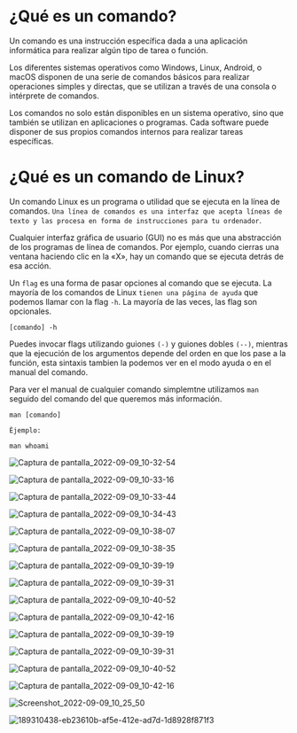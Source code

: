 # ¿Qué es un comando?

Un comando es una instrucción específica dada a una aplicación informática para realizar algún tipo de tarea o función.

Los diferentes sistemas operativos como Windows, Linux, Android, o macOS disponen de una serie de comandos básicos para realizar operaciones 
simples y directas, que se utilizan a través de una consola o intérprete de comandos.

Los comandos no solo están disponibles en un sistema operativo, sino que también se utilizan en aplicaciones o programas. Cada software puede 
disponer de sus propios comandos internos para realizar tareas específicas.

# ¿Qué es un comando de Linux?

Un comando Linux es un programa o utilidad que se ejecuta en la línea de comandos. ``Una línea de comandos es una interfaz que acepta líneas de 
texto y las procesa en forma de instrucciones para tu ordenador``.

Cualquier interfaz gráfica de usuario (GUI) no es más que una abstracción de los programas de línea de comandos. Por ejemplo, cuando cierras una 
ventana haciendo clic en la «X», hay un comando que se ejecuta detrás de esa acción.

Un ``flag`` es una forma de pasar opciones al comando que se ejecuta. La mayoría de los comandos de Linux ``tienen una página de ayuda`` que podemos 
llamar con la flag ``-h``. La mayoría de las veces, las flag son opcionales.

    [comando] -h

Puedes invocar flags utilizando guiones ``(-)`` y guiones dobles ``(--)``, mientras que la ejecución de los argumentos depende del orden en que los
pase a la función, esta sintaxis tambien la podemos ver en el modo ayuda o en el manual del comando.

Para ver el manual de cualquier comando simplemtne utilizamos ``man`` seguido del comando del que queremos más información.

    man [comando]
    
``Èjemplo:``

    man whoami



![Captura de pantalla_2022-09-09_10-32-54](https://user-images.githubusercontent.com/103068924/189310472-13b1a4b3-1d32-4510-bec8-853bb6f61de7.png)

![Captura de pantalla_2022-09-09_10-33-16](https://user-images.githubusercontent.com/103068924/189310486-e8db2277-4308-4fe5-8758-a96b9c503aae.png)

![Captura de pantalla_2022-09-09_10-33-44](https://user-images.githubusercontent.com/103068924/189310499-5101891c-5185-4a7d-a417-fb31873f8e3b.png)


![Captura de pantalla_2022-09-09_10-34-43](https://user-images.githubusercontent.com/103068924/189310506-2a15ef2f-9c87-4a2e-b4fb-64a4e2525863.png)


![Captura de pantalla_2022-09-09_10-38-07](https://user-images.githubusercontent.com/103068924/189310534-0830d583-6aca-4250-b49f-ff2efa29e449.png)

![Captura de pantalla_2022-09-09_10-38-35](https://user-images.githubusercontent.com/103068924/189310565-d12b1c12-f8bb-4bb1-8fbf-d5c1b3a9ecd5.png)

![Captura de pantalla_2022-09-09_10-39-19](https://user-images.githubusercontent.com/103068924/189310577-1fbf7849-f892-40eb-8c49-36cfee36f6a4.png)

![Captura de pantalla_2022-09-09_10-39-31](https://user-images.githubusercontent.com/103068924/189310602-8a392c95-74a7-4fb1-a261-1d1e3289c737.png)

![Captura de pantalla_2022-09-09_10-40-52](https://user-images.githubusercontent.com/103068924/189310619-027acaad-2098-4f83-8950-a6b30bdee959.png)

![Captura de pantalla_2022-09-09_10-42-16](https://user-images.githubusercontent.com/103068924/189310642-e9e6839b-7fa2-451e-b7d9-ee08c53481ed.png)


![Captura de pantalla_2022-09-09_10-39-19](https://user-images.githubusercontent.com/103068924/189310380-596e7f02-cf9d-4c49-aceb-2cfbe7db8a52.png)

![Captura de pantalla_2022-09-09_10-39-31](https://user-images.githubusercontent.com/103068924/189310409-1e9877f5-3a0a-4e2f-9f09-a0d902c4b880.png)



![Captura de pantalla_2022-09-09_10-40-52](https://user-images.githubusercontent.com/103068924/189310421-5d038354-c515-453c-b2fc-302c03460e9a.png)


![Captura de pantalla_2022-09-09_10-42-16](https://user-images.githubusercontent.com/103068924/189310425-dc42caeb-f633-4078-a0b8-525271e8edf1.png)


![Screenshot_2022-09-09_10_25_50](https://user-images.githubusercontent.com/103068924/189310438-eb23610b-af5e-412e-ad7d-1d8928f871f3.png)



![189310438-eb23610b-af5e-412e-ad7d-1d8928f871f3](https://user-images.githubusercontent.com/103068924/189313897-3e9f5c87-4702-4fb5-b257-26b7e6237d6f.png)











